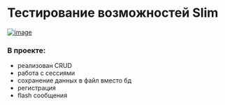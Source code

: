 # Тестирование возможностей Slim
<a href="https://ibb.co/1M8Fd80"><img src="https://i.ibb.co/3vBgMBT/image.jpg" alt="image" border="0"></a>
 
### В проекте:
- реализован CRUD
- работа с сессиями
- сохранение данных в файл вместо бд
- регистрация
- flash сообщения

